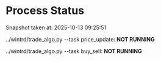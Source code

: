 # Process Status

Snapshot taken at: 2025-10-13 09:25:51

../wintrd/trade_algo.py --task price_update: **NOT RUNNING**

../wintrd/trade_algo.py --task buy_sell: **NOT RUNNING**

